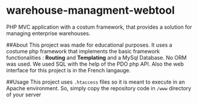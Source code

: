 # warehouse-managment-webtool
PHP MVC application with a costum framework, that provides a solution for managing enterprise warehouses.

##About
This project was made for educational purposes. It uses a costume php framework that implements the basic framework functionalities : **Routing** and **Templating** and a MySql Database.
No ORM was used. We used SQL with the help of the PDO php API.
Also the web interface for this project is in the French langauge.

##Usage
This project uses `.htaccess` files so it is meant to execute in an Apache environment.
So, simply copy the repository code in `/www` directory of your server

